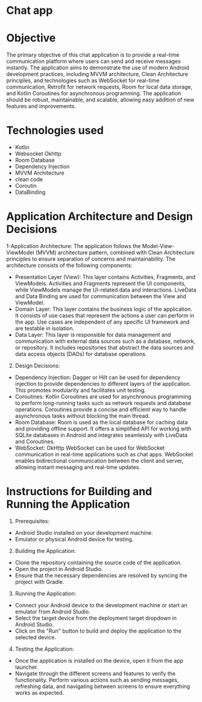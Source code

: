 # Chat app 
# Objective
The primary objective of this chat application is to provide a real-time communication platform where users can send and receive messages instantly. The application aims to demonstrate the use of modern Android development practices, including MVVM architecture, Clean Architecture principles, and technologies such as WebSocket for real-time communication, Retrofit for network requests, Room for local data storage, and Kotlin Coroutines for asynchronous programming. The application should be robust, maintainable, and scalable, allowing easy addition of new features and improvements.
# Technologies used
- Kotlin
- Websocket Okhttp
- Room Database
- Dependency Injection
- MVVM Architecture
- clean code
- Coroutin
- DataBinding
# Application Architecture and Design Decisions
1-Application Architecture:
The application follows the Model-View-ViewModel (MVVM) architecture pattern, combined with Clean Architecture principles to ensure separation of concerns and maintainability. The architecture consists of the following components:
- Presentation Layer (View): This layer contains Activities, Fragments, and ViewModels. Activities and Fragments represent the UI components, while ViewModels manage the UI-related data and interactions. LiveData and Data Binding are used for communication between the View and ViewModel.
- Domain Layer: This layer contains the business logic of the application. It consists of use cases that represent the actions a user can perform in the app. Use cases are independent of any specific UI framework and are testable in isolation.
- Data Layer: This layer is responsible for data management and communication with external data sources such as a database, network, or repository. It includes repositories that abstract the data sources and data access objects (DAOs) for database operations.
2. Design Decisions:
- Dependency Injection: Dagger or Hilt can be used for dependency injection to provide dependencies to different layers of the application. This promotes modularity and facilitates unit testing.
- Coroutines: Kotlin Coroutines are used for asynchronous programming to perform long-running tasks such as network requests and database operations. Coroutines provide a concise and efficient way to handle asynchronous tasks without blocking the main thread.
- Room Database: Room is used as the local database for caching data and providing offline support. It offers a simplified API for working with SQLite databases in Android and integrates seamlessly with LiveData and Coroutines.
- WebSocket: OkHttp WebSocket can be used for WebSocket communication in real-time applications such as chat apps. WebSocket enables bidirectional communication between the client and server, allowing instant messaging and real-time updates.
# Instructions for Building and Running the Application
1. Prerequisites:
- Android Studio installed on your development machine.
- Emulator or physical Android device for testing.
2. Building the Application:
- Clone the repository containing the source code of the application.
- Open the project in Android Studio.
- Ensure that the necessary dependencies are resolved by syncing the project with Gradle.
3. Running the Application:
- Connect your Android device to the development machine or start an emulator from Android Studio.
- Select the target device from the deployment target dropdown in Android Studio.
- Click on the "Run" button to build and deploy the application to the selected device.
4. Testing the Application:
- Once the application is installed on the device, open it from the app launcher.
- Navigate through the different screens and features to verify the functionality.
  Perform various actions such as sending messages, refreshing data, and navigating between screens to ensure everything works as expected.
